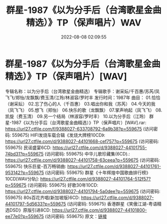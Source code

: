 ﻿---
title: 群星-1987《以为分手后（台湾歌星金曲精选）》TP（保声唱片）WAV
date: 2022-08-08 02:09:55
categories: WAV车载音乐、镜像
tags: 华语中文
---
# 群星-1987《以为分手后（台湾歌星金曲精选）》TP（保声唱片）[WAV]

专辑名称：以为分手后（台湾歌星金曲精选）
专辑歌手：谢采妘/千百惠/苏芮/凤飞飞/郑怡/龙飘飘/费玉清/江玲/林淑容/罗时丰
发行时间：1987年
曲目：
01.恰恰（谢采妘）
02.忘了伤心的人（千百惠）
03.唱出你和我（苏芮）
04.今天的我（凤飞飞）
05.想飞（郑怡）
06.快乐的歌（龙飘飘）
07.掌声响起（凤飞飞）
08.凯旋（费玉清）
09.另一个结局（林淑容/罗时丰）
10.以为分手后（江玲）
群星-1987《以为分手后（台湾歌星金曲精选）》TP（保声唱片）[WAV].rar: https://url27.ctfile.com/f/9388027-633708792-6a9b38?p=559675
(访问密码: 559675)
HIFI发烧车载合辑《发烧大牌榜10CD》: https://url27.ctfile.com/d/9388027-44101668-cef757?p=559675
(访问密码: 559675)
民谣盛宴6CD: https://url27.ctfile.com/d/9388027-44101755-74bd31?p=559675
(访问密码: 559675)
中华儿歌珍藏集(6CD).: https://url27.ctfile.com/d/9388027-44101758-63ceea?p=559675
(访问密码: 559675)
快乐巨星-百万畅销曲: https://url27.ctfile.com/d/9388027-44101761-953142?p=559675
(访问密码: 559675)
群星《十年辉煌中国歌曲排行榜》10CD[WAV分轨]: https://url27.ctfile.com/d/9388027-44101764-512f57?p=559675
(访问密码: 559675)
好歌30年10CD: https://url27.ctfile.com/d/9388027-44101794-5a0dee?p=559675
(访问密码: 559675)
80s百花齐唱(新加坡版)6CD: https://url27.ctfile.com/d/9388027-44101797-5d5633?p=559675
(访问密码: 559675)
香港群星《笑傲江湖-粤语精选DSD》原版引进8CD: https://url27.ctfile.com/d/9388027-44101800-ee77e0?p=559675
(访问密码: 559675)
原文：[链接](https://blog.sina.com.cn/s/blog_1647c7e7601030yre.html)